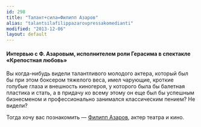 ```yaml
---
id: 298
title: "Талант+сила=Филипп Азаров"
alias: "talantsilafilippazarovpressakomedianti"
modified: "2013-12-06"
layout: default
---
```


<h4>Интервью с Ф. Азаровым, исполнителем роли Герасима в спектакле «Крепостная любовь»</h4>

Вы когда-нибудь видели талантливого молодого актера, который был бы при этом боксером тяжелого веса, имел чарующие, кроткие голубые глаза и внешность киногероя, у которого была бы балетная пластика и стать, а в придачу ко всему этому он еще был бы успешным бизнесменом и профессионально занимался классическим пением? Не видели?

Тогда хочу вас познакомить — [Филипп Азаров](21-fillipp-azarov.html), актер театра и кино.

